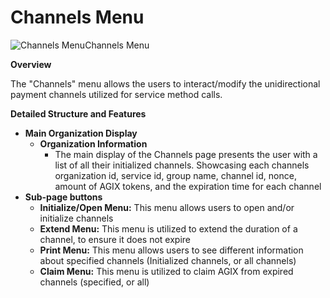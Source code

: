 # Channels Menu

![Channels Menu](/assets/images/products/AIMarketplace/TUI/ChannelPage.webp)Channels Menu

**Overview**

The "Channels" menu allows the users to interact/modify the unidirectional payment channels utilized for service method calls.&#x20;

**Detailed Structure and Features**

* **Main Organization Display**
  * **Organization Information**
    * The main display of the Channels page presents the user with a list of all their initialized channels. Showcasing each channels organization id, service id, group name, channel id, nonce, amount of AGIX tokens, and the expiration time for each channel
* **Sub-page buttons**
  * **Initialize/Open Menu:** This menu allows users to open and/or initialize channels
  * **Extend Menu:** This menu is utilized to extend the duration of a channel, to ensure it does not expire
  * **Print Menu:** This menu allows users to see different information about specified channels (Initialized channels, or all channels)
  * **Claim Menu:** This menu is utilized to claim AGIX from expired channels (specified, or all)
